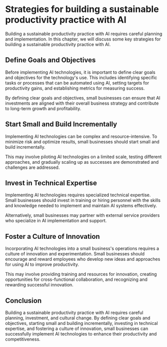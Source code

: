 Strategies for building a sustainable productivity practice with AI
====================================================================================================================================

Building a sustainable productivity practice with AI requires careful planning and implementation. In this chapter, we will discuss some key strategies for building a sustainable productivity practice with AI.

Define Goals and Objectives
---------------------------

Before implementing AI technologies, it is important to define clear goals and objectives for the technology's use. This includes identifying specific tasks or processes that can be automated using AI, setting targets for productivity gains, and establishing metrics for measuring success.

By defining clear goals and objectives, small businesses can ensure that AI investments are aligned with their overall business strategy and contribute to long-term growth and profitability.

Start Small and Build Incrementally
-----------------------------------

Implementing AI technologies can be complex and resource-intensive. To minimize risk and optimize results, small businesses should start small and build incrementally.

This may involve piloting AI technologies on a limited scale, testing different approaches, and gradually scaling up as successes are demonstrated and challenges are addressed.

Invest in Technical Expertise
-----------------------------

Implementing AI technologies requires specialized technical expertise. Small businesses should invest in training or hiring personnel with the skills and knowledge needed to implement and maintain AI systems effectively.

Alternatively, small businesses may partner with external service providers who specialize in AI implementation and support.

Foster a Culture of Innovation
------------------------------

Incorporating AI technologies into a small business's operations requires a culture of innovation and experimentation. Small businesses should encourage and reward employees who develop new ideas and approaches for using AI to improve productivity.

This may involve providing training and resources for innovation, creating opportunities for cross-functional collaboration, and recognizing and rewarding successful innovation.

Conclusion
----------

Building a sustainable productivity practice with AI requires careful planning, investment, and cultural change. By defining clear goals and objectives, starting small and building incrementally, investing in technical expertise, and fostering a culture of innovation, small businesses can successfully implement AI technologies to enhance their productivity and competitiveness.
